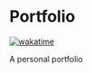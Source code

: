 # Portfolio
[![wakatime](https://wakatime.com/badge/user/91874a10-3aa0-40e5-a49d-1d3a4275d37d.svg)](https://wakatime.com/@91874a10-3aa0-40e5-a49d-1d3a4275d37d)

A personal portfolio
